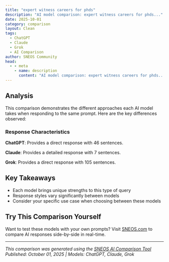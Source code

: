 ```yaml
---
title: "expert witness careers for phds"
description: "AI model comparison: expert witness careers for phds..."
date: 2025-10-01
category: comparison
layout: Clean
tags:
  - ChatGPT
  - Claude
  - Grok
  - AI Comparison
author: SNEOS Community
head:
  - - meta
    - name: description
      content: "AI model comparison: expert witness careers for phds..."
---
```


<ChatComparison
  title="expert witness careers for phds"
  prompt="expert witness careers for phds"
  :responses='{"ChatGPT": "Pursuing a career as an expert witness can be a great path for PhDs looking to leverage their specialized knowledge in legal contexts. Expert witnesses provide testimony and analysis based on their expertise to assist courts in understanding complex technical, scientific, or academic matters.\n\nHere are some key points about expert witness careers for PhDs:\n\n### What Does an Expert Witness Do?\n- Provides specialized knowledge and opinions in legal cases.\n- Reviews case materials (reports, evidence, prior testimony).\n- Prepares written reports and affidavits.\n- Testifies in court or depositions to explain complex subjects clearly.\n- Helps attorneys understand technical details to build their case.\n\n### Suitable Fields for PhD Expert Witnesses\n- Sciences: biology, chemistry, physics, environmental science.\n- Engineering: mechanical, electrical, civil, software.\n- Medicine and healthcare: pathology, psychiatry, pharmacology.\n- Social sciences: psychology, economics, sociology.\n- Technology: cybersecurity, data science, AI.\n- Intellectual property and patent law.\n- Forensics and crime scene analysis.\n- Academic integrity and research misconduct.\n\n### Benefits of Being an Expert Witness for PhDs\n- Uses your expertise in impactful ways.\n- Flexible, often part-time or consulting-based.\n- Potentially lucrative, depending on case types and demand.\n- Enhances professional reputation and network.\n- Keeps you engaged with cutting-edge science or technology.\n\n### How to Get Started\n1. **Develop expertise and credibility:** Publish research, gain industry experience.\n2. **Learn legal basics:** Understand how court cases, depositions, and testimony work.\n3. **Build a network:** Connect with attorneys, law firms, expert witness agencies.\n4. **Create a portfolio:** Document prior work, write sample reports.\n5. **Obtain certifications:** Some organizations offer expert witness training and certification (e.g., American Board of Forensic Document Examiners, or specific industry groups).\n6. **Market yourself:** Create a professional website, register with expert witness directories, attend legal conferences.\n\n### Where to Find Expert Witness Opportunities\n- Law firms and consulting agencies.\n- Expert witness marketplaces (e.g., SEAK, ExpertPages).\n- LinkedIn and professional networks.\n- Referrals and word of mouth.\n\n### Considerations\n- Testifying can be stressful and time-consuming.\n- Must maintain neutrality and professionalism.\n- Time-sensitive work and deadlines.\n- Legal liability\u2014potential for deposition or cross-examination.\n\n---\n\nIf you have a specific field or interest, I can provide tailored advice or resources on becoming an expert witness in that area!", "Claude": "Here are key expert witness career paths for PhDs across various fields:\n\n## High-Demand Fields\n\n**Technology \u0026 Engineering**\n- Software engineering/cybersecurity\n- Intellectual property disputes\n- Product liability cases\n- Patent litigation\n- Data breach investigations\n\n**Finance \u0026 Economics**\n- Securities litigation\n- Antitrust cases\n- Damages calculation\n- Market analysis\n- Regulatory compliance\n\n**Healthcare \u0026 Life Sciences**\n- Medical malpractice\n- Pharmaceutical litigation\n- FDA regulatory issues\n- Clinical trial disputes\n- Toxicology cases\n\n**Psychology \u0026 Social Sciences**\n- Personal injury assessments\n- Employment discrimination\n- Child custody evaluations\n- Criminal psychology\n- Workplace harassment cases\n\n## Career Paths\n\n**Independent Consulting**\n- Highest earning potential ($300-1000\u002B/hour)\n- Flexible schedule\n- Requires business development skills\n- Need malpractice insurance\n\n**Consulting Firms**\n- More stable income\n- Built-in case pipeline\n- Administrative support\n- Lower hourly rates but consistent work\n\n**Academic \u002B Consulting Hybrid**\n- Maintain university position\n- Take cases part-time\n- Enhances academic credibility\n- Supplemental income\n\n## Getting Started\n\n**Essential Steps:**\n1. Build strong CV emphasizing expertise\n2. Develop clear, jargon-free communication skills\n3. Create professional website/marketing materials\n4. Network with attorneys in relevant practice areas\n5. Consider expert witness training programs\n6. Join professional organizations (SEAK, NAFE)\n\n**Key Skills:**\n- Public speaking/presentation abilities\n- Report writing\n- Withstanding cross-examination\n- Meeting strict deadlines\n- Maintaining objectivity\n\nWould you like me to elaborate on any specific field or aspect of expert witness work?", "Grok": "Expert witness careers can be a fascinating and lucrative opportunity for PhDs across various disciplines. As highly specialized professionals with advanced knowledge and research experience, PhDs are often sought after to provide testimony or consultation in legal cases where their expertise can help clarify complex technical, scientific, or academic matters. Below is an overview of expert witness careers for PhDs, including potential fields, qualifications, responsibilities, and steps to get started.\n\n---\n\n### **What is an Expert Witness?**\nAn expert witness is a professional with specialized knowledge, training, or experience who provides testimony or written reports in legal proceedings to assist the court in understanding technical or complex issues. PhDs are often called upon in cases involving science, engineering, medicine, technology, economics, or other academic fields where deep subject matter expertise is required.\n\n---\n\n### **Fields Where PhDs Can Serve as Expert Witnesses**\nPhDs can serve as expert witnesses in a wide range of fields depending on their area of study and research expertise. Some common domains include:\n\n1. **Sciences and Engineering**:\n - Chemistry, Biology, Physics, Environmental Science\n - Biomedical Engineering, Mechanical Engineering, Electrical Engineering\n - Cases involving product failures, patent disputes, environmental contamination, or industrial accidents.\n\n2. **Medicine and Health Sciences**:\n - Medical malpractice lawsuits, personal injury cases, or pharmaceutical litigation.\n - Expertise in epidemiology, toxicology, or public health.\n\n3. **Technology and Intellectual Property**:\n - Software development, cybersecurity, artificial intelligence.\n - Patent infringement or trade secret disputes.\n\n4. **Economics and Finance**:\n - Economic damages, antitrust cases, or financial fraud.\n - Expertise in econometrics, statistics, or forensic accounting.\n\n5. **Psychology and Behavioral Sciences**:\n - Criminal cases (e.g., assessing mental competency or criminal behavior).\n - Civil cases involving emotional distress or workplace discrimination.\n\n6. **Education and Social Sciences**:\n - Cases involving educational policy, discrimination, or institutional practices.\n - Sociology or anthropology expertise for cultural or social impact cases.\n\n7. **Environmental and Sustainability Studies**:\n - Litigation involving pollution, climate change, or resource management.\n\n---\n\n### **Responsibilities of a PhD Expert Witness**\nAs an expert witness, a PhD may be tasked with:\n- **Research and Analysis**: Reviewing case materials, conducting independent research, and preparing detailed reports or affidavits.\n- **Providing Testimony**: Testifying in depositions or court hearings to explain complex concepts in a way that judges and juries can understand.\n- **Consulting**: Advising legal teams on technical matters without necessarily testifying.\n- **Staying Objective**: Maintaining impartiality and credibility by presenting facts based on expertise, not advocacy for a particular side.\n\n---\n\n### **Qualifications and Skills for PhD Expert Witnesses**\n1. **Advanced Degree and Expertise**:\n - A PhD is often a baseline requirement, as it demonstrates deep knowledge in a specific field.\n - Postdoctoral experience, publications, and a strong academic or professional track record enhance credibility.\n\n2. **Communication Skills**:\n - Ability to explain complex ideas in simple, clear language for non-experts (e.g., judges, juries, and attorneys).\n - Strong written skills for preparing reports and affidavits.\n\n3. **Credibility and Integrity**:\n - A reputation for objectivity and ethical conduct is critical, as opposing counsel may challenge an expert\u2019s qualifications or impartiality.\n\n4. **Legal Knowledge**:\n - Familiarity with legal processes, rules of evidence (e.g., the Daubert or Frye standards for expert testimony in the U.S.), and courtroom procedures is helpful, though often learned on the job.\n\n5. **Specialized Training** (Optional):\n - Some PhDs pursue training or certification in forensic or legal consulting to bolster their credentials as expert witnesses.\n\n---\n\n### **Steps to Start an Expert Witness Career**\n1. **Build and Document Expertise**:\n - Publish research, present at conferences, and establish yourself as a thought leader in your field.\n - Keep a detailed CV showcasing your academic and professional accomplishments.\n\n2. **Network with Legal Professionals**:\n - Connect with attorneys, law firms, and legal consultants who might need expert witnesses in your field.\n - Attend legal conferences or join professional organizations like the American Bar Association (ABA) or expert witness directories.\n\n3. **Join Expert Witness Organizations**:\n - Register with services or directories like SEAK (Skills, Education, and Knowledge), Round Table Group, or ExpertPages to increase visibility to law firms.\n - Become a member of professional organizations related to forensic consulting or expert testimony.\n\n4. **Market Your Services**:\n - Create a professional website or profile detailing your expertise, experience, and availability as an expert witness.\n - Offer consulting services to law firms to build a portfolio of casework.\n\n5. **Gain Initial Experience**:\n - Start with smaller cases or consulting roles to familiarize yourself with the legal process.\n - Consider working as a consultant before taking on full expert witness roles that require testimony.\n\n6. **Understand Legal Standards**:\n - Learn the rules governing expert witness testimony in your jurisdiction (e.g., Daubert or Frye standards in the U.S., which determine the admissibility of expert evidence).\n - Some PhDs take courses or attend workshops on legal processes and expert witness preparation.\n\n---\n\n### **Compensation for Expert Witnesses**\n- **Hourly Rates**: PhD expert witnesses often charge between $200 and $500\u002B per hour, depending on their field, experience, and the complexity of the case. High-demand fields like medicine or intellectual property may command even higher rates.\n- **Retainers**: Some experts require an upfront retainer fee before starting work on a case.\n- **Testimony Fees**: Additional fees are often charged for depositions or courtroom appearances.\n- **Travel and Expenses**: Compensation typically includes reimbursement for travel, lodging, and other expenses related to the case.\n\n**Income Potential**: Expert witness work can be a significant source of income, especially for PhDs in niche or highly technical fields. Some professionals earn tens of thousands of dollars per case, though income varies based on caseload and demand.\n\n---\n\n### **Challenges and Considerations**\n1. **Time Commitment**: Expert witness work can be time-intensive, with tight deadlines for reports and unpredictable court schedules.\n2. **Stress of Testimony**: Cross-examination by opposing counsel can be intense, requiring confidence and composure under pressure.\n3. **Conflict with Other Work**: Balancing expert witness work with academic, research, or industry roles may be challenging.\n4. **Ethical Dilemmas**: Maintaining objectivity is critical, as PhDs must avoid appearing biased or overly aligned with one side of a case.\n\n---\n\n### **Benefits of an Expert Witness Career for PhDs**\n- **Intellectual Stimulation**: Applying your expertise to real-world legal problems can be rewarding.\n- **Financial Rewards**: High hourly rates and per-case fees make this a lucrative side career or full-time pursuit.\n- **Professional Growth**: Enhances your reputation as a subject matter expert and expands your network in legal and professional circles.\n- **Flexibility**: Many PhDs do expert witness work part-time alongside academic or consulting roles.\n\n---\n\n### **Resources and Organizations for Aspiring Expert Witnesses**\n- **SEAK (Skills, Education, and Knowledge)**: Offers training, conferences, and resources for expert witnesses (www.seak.com).\n- **Round Table Group**: Matches expert witnesses with law firms (www.roundtablegroup.com).\n- **American Academy of Forensic Sciences (AAFS)**: Provides resources and networking for forensic experts (www.aafs.org).\n- **Expert Witness Training Programs**: Workshops or certification programs to learn the nuances of legal testimony and report writing.\n\n---\n\n### **Conclusion**\nFor PhDs, becoming an expert witness offers an opportunity to leverage deep academic and research expertise in a new and impactful way. Whether you\u2019re in the sciences, engineering, social sciences, or another field, your specialized knowledge can play a critical role in legal proceedings. By building your reputation, networking with legal professionals, and preparing for the unique demands of expert witness work, you can establish a successful career in this field\u2014either as a side endeavor or a primary focus. If you\u2019re considering this path, start by exploring training resources and connecting with professionals already in the field to gain insights and guidance."}' 
  published-date="22:14"
/>

## Analysis

This comparison demonstrates the different approaches each AI model takes when responding to the same prompt. Here are the key differences observed:

### Response Characteristics

**ChatGPT**: Provides a direct response with 46 sentences. 

**Claude**: Provides a detailed response with 7 sentences. 

**Grok**: Provides a direct response with 105 sentences. 

## Key Takeaways

- Each model brings unique strengths to this type of query
- Response styles vary significantly between models
- Consider your specific use case when choosing between these models

## Try This Comparison Yourself

Want to test these models with your own prompts? Visit [SNEOS.com](https://sneos.com) to compare AI responses side-by-side in real-time.

---

*This comparison was generated using the [SNEOS AI Comparison Tool](https://sneos.com)*
*Published: October 01, 2025 | Models: ChatGPT, Claude, Grok*
